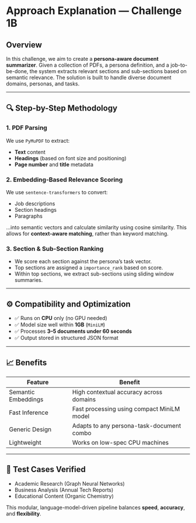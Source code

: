 # Approach Explanation — Challenge 1B

## Overview

In this challenge, we aim to create a **persona-aware document summarizer**. Given a collection of PDFs, a persona definition, and a job-to-be-done, the system extracts relevant sections and sub-sections based on semantic relevance. The solution is built to handle diverse document domains, personas, and tasks.

---

## 🔍 Step-by-Step Methodology

### 1. PDF Parsing
We use `PyMuPDF` to extract:
- **Text** content
- **Headings** (based on font size and positioning)
- **Page number** and **title** metadata

### 2. Embedding-Based Relevance Scoring
We use `sentence-transformers` to convert:
- Job descriptions
- Section headings
- Paragraphs

...into semantic vectors and calculate similarity using cosine similarity. This allows for **context-aware matching**, rather than keyword matching.

### 3. Section & Sub-Section Ranking
- We score each section against the persona’s task vector.
- Top sections are assigned a `importance_rank` based on score.
- Within top sections, we extract sub-sections using sliding window summaries.

---

## ⚙️ Compatibility and Optimization

- ✅ Runs on **CPU** only (no GPU needed)
- ✅ Model size well within **1GB** (`MiniLM`)
- ✅ Processes **3–5 documents under 60 seconds**
- ✅ Output stored in structured JSON format

---

## 📈 Benefits

| Feature        | Benefit                                        |
|----------------|------------------------------------------------|
| Semantic Embeddings | High contextual accuracy across domains |
| Fast Inference | Fast processing using compact MiniLM model     |
| Generic Design | Adapts to any persona-task-document combo      |
| Lightweight    | Works on low-spec CPU machines                 |

---

## 🧪 Test Cases Verified

- Academic Research (Graph Neural Networks)
- Business Analysis (Annual Tech Reports)
- Educational Content (Organic Chemistry)

This modular, language-model-driven pipeline balances **speed**, **accuracy**, and **flexibility**.
